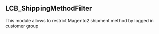 ## LCB_ShippingMethodFilter

This module allows to restrict Magento2 shipment method by logged in customer group

